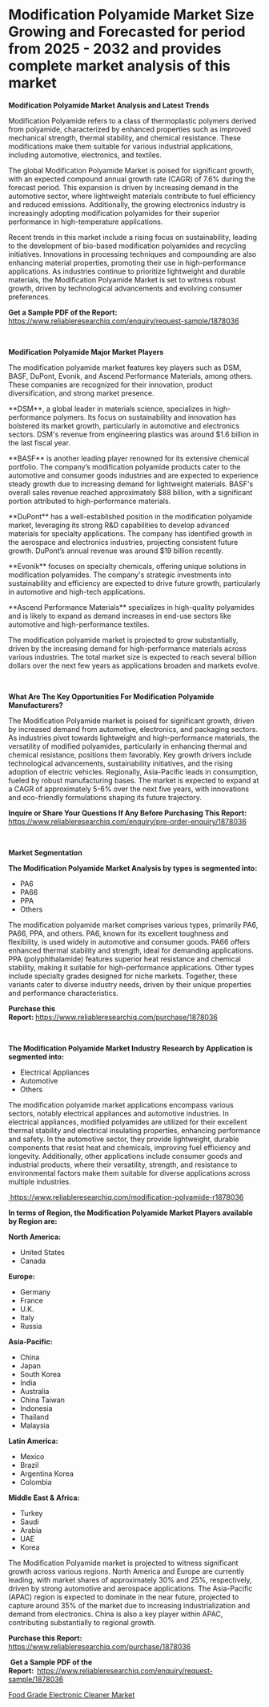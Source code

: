 <p><h1>Modification Polyamide Market Size Growing and Forecasted for period from 2025 - 2032 and provides complete market analysis of this market</h1></p><p><strong>Modification Polyamide Market Analysis and Latest Trends</strong></p>
<p><p>Modification Polyamide refers to a class of thermoplastic polymers derived from polyamide, characterized by enhanced properties such as improved mechanical strength, thermal stability, and chemical resistance. These modifications make them suitable for various industrial applications, including automotive, electronics, and textiles.</p><p>The global Modification Polyamide Market is poised for significant growth, with an expected compound annual growth rate (CAGR) of 7.6% during the forecast period. This expansion is driven by increasing demand in the automotive sector, where lightweight materials contribute to fuel efficiency and reduced emissions. Additionally, the growing electronics industry is increasingly adopting modification polyamides for their superior performance in high-temperature applications.</p><p>Recent trends in this market include a rising focus on sustainability, leading to the development of bio-based modification polyamides and recycling initiatives. Innovations in processing techniques and compounding are also enhancing material properties, promoting their use in high-performance applications. As industries continue to prioritize lightweight and durable materials, the Modification Polyamide Market is set to witness robust growth, driven by technological advancements and evolving consumer preferences.</p></p>
<p><strong>Get a Sample PDF of the Report:&nbsp;</strong> <a href="https://www.reliableresearchiq.com/enquiry/request-sample/1878036?utm_campaign=2754&utm_medium=2&utm_source=Github&utm_content=ia&utm_term=03042025&utm_id=modification-polyamide">https://www.reliableresearchiq.com/enquiry/request-sample/1878036</a></p>
<p>&nbsp;</p>
<p><strong>Modification Polyamide Major Market Players</strong></p>
<p><p>The modification polyamide market features key players such as DSM, BASF, DuPont, Evonik, and Ascend Performance Materials, among others. These companies are recognized for their innovation, product diversification, and strong market presence.</p><p>**DSM**, a global leader in materials science, specializes in high-performance polymers. Its focus on sustainability and innovation has bolstered its market growth, particularly in automotive and electronics sectors. DSM's revenue from engineering plastics was around $1.6 billion in the last fiscal year.</p><p>**BASF** is another leading player renowned for its extensive chemical portfolio. The company’s modification polyamide products cater to the automotive and consumer goods industries and are expected to experience steady growth due to increasing demand for lightweight materials. BASF's overall sales revenue reached approximately $88 billion, with a significant portion attributed to high-performance materials.</p><p>**DuPont** has a well-established position in the modification polyamide market, leveraging its strong R&D capabilities to develop advanced materials for specialty applications. The company has identified growth in the aerospace and electronics industries, projecting consistent future growth. DuPont’s annual revenue was around $19 billion recently.</p><p>**Evonik** focuses on specialty chemicals, offering unique solutions in modification polyamides. The company's strategic investments into sustainability and efficiency are expected to drive future growth, particularly in automotive and high-tech applications.</p><p>**Ascend Performance Materials** specializes in high-quality polyamides and is likely to expand as demand increases in end-use sectors like automotive and high-performance textiles.</p><p>The modification polyamide market is projected to grow substantially, driven by the increasing demand for high-performance materials across various industries. The total market size is expected to reach several billion dollars over the next few years as applications broaden and markets evolve.</p></p>
<p>&nbsp;</p>
<p><strong>What Are The Key Opportunities For Modification Polyamide Manufacturers?</strong></p>
<p><p>The Modification Polyamide market is poised for significant growth, driven by increased demand from automotive, electronics, and packaging sectors. As industries pivot towards lightweight and high-performance materials, the versatility of modified polyamides, particularly in enhancing thermal and chemical resistance, positions them favorably. Key growth drivers include technological advancements, sustainability initiatives, and the rising adoption of electric vehicles. Regionally, Asia-Pacific leads in consumption, fueled by robust manufacturing bases. The market is expected to expand at a CAGR of approximately 5-6% over the next five years, with innovations and eco-friendly formulations shaping its future trajectory.</p></p>
<p><strong>Inquire or Share Your Questions If Any Before Purchasing This Report:</strong> <a href="https://www.reliableresearchiq.com/enquiry/pre-order-enquiry/1878036?utm_campaign=2754&utm_medium=2&utm_source=Github&utm_content=ia&utm_term=03042025&utm_id=modification-polyamide">https://www.reliableresearchiq.com/enquiry/pre-order-enquiry/1878036</a></p>
<p>&nbsp;</p>
<p><strong>Market Segmentation</strong></p>
<p><strong>The Modification Polyamide Market Analysis by types is segmented into:</strong></p>
<p><ul><li>PA6</li><li>PA66</li><li>PPA</li><li>Others</li></ul></p>
<p><p>The modification polyamide market comprises various types, primarily PA6, PA66, PPA, and others. PA6, known for its excellent toughness and flexibility, is used widely in automotive and consumer goods. PA66 offers enhanced thermal stability and strength, ideal for demanding applications. PPA (polyphthalamide) features superior heat resistance and chemical stability, making it suitable for high-performance applications. Other types include specialty grades designed for niche markets. Together, these variants cater to diverse industry needs, driven by their unique properties and performance characteristics.</p></p>
<p><strong>Purchase this Report:&nbsp;</strong><a href="https://www.reliableresearchiq.com/purchase/1878036?utm_campaign=2754&utm_medium=2&utm_source=Github&utm_content=ia&utm_term=03042025&utm_id=modification-polyamide">https://www.reliableresearchiq.com/purchase/1878036</a></p>
<p>&nbsp;</p>
<p><strong>The Modification Polyamide Market Industry Research by Application is segmented into:</strong></p>
<p><ul><li>Electrical Appliances</li><li>Automotive</li><li>Others</li></ul></p>
<p><p>The modification polyamide market applications encompass various sectors, notably electrical appliances and automotive industries. In electrical appliances, modified polyamides are utilized for their excellent thermal stability and electrical insulating properties, enhancing performance and safety. In the automotive sector, they provide lightweight, durable components that resist heat and chemicals, improving fuel efficiency and longevity. Additionally, other applications include consumer goods and industrial products, where their versatility, strength, and resistance to environmental factors make them suitable for diverse applications across multiple industries.</p></p>
<p><a href="https://www.reliableresearchiq.com/modification-polyamide-r1878036?utm_campaign=2754&utm_medium=2&utm_source=Github&utm_content=ia&utm_term=03042025&utm_id=modification-polyamide">&nbsp;https://www.reliableresearchiq.com/modification-polyamide-r1878036</a></p>
<p><strong>In terms of Region, the Modification Polyamide Market Players available by Region are:</strong></p>
<p>
    <p> <strong> North America: </strong>
        <ul>
            <li>United States</li>
            <li>Canada</li>
        </ul>
        </p> 
    <p> <strong> Europe: </strong>
        <ul>
            <li>Germany</li>
            <li>France</li>
            <li>U.K.</li>
            <li>Italy</li>
            <li>Russia</li>
        </ul>
        </p> 
    <p> <strong> Asia-Pacific: </strong>
        <ul>
            <li>China</li>
            <li>Japan</li>
            <li>South Korea</li>
            <li>India</li>
            <li>Australia</li>
            <li>China Taiwan</li>
            <li>Indonesia</li>
            <li>Thailand</li>
            <li>Malaysia</li>
        </ul>
        </p> 
    <p> <strong> Latin America: </strong>
        <ul>
            <li>Mexico</li>
            <li>Brazil</li>
            <li>Argentina Korea</li>
            <li>Colombia</li>
        </ul>
        </p> 
    <p> <strong> Middle East & Africa: </strong>
        <ul>
            <li>Turkey</li>
            <li>Saudi</li>
            <li>Arabia</li>
            <li>UAE</li>
            <li>Korea</li>
        </ul>
    </p>
    </p>
<p><p>The Modification Polyamide market is projected to witness significant growth across various regions. North America and Europe are currently leading, with market shares of approximately 30% and 25%, respectively, driven by strong automotive and aerospace applications. The Asia-Pacific (APAC) region is expected to dominate in the near future, projected to capture around 35% of the market due to increasing industrialization and demand from electronics. China is also a key player within APAC, contributing substantially to regional growth.</p></p>
<p><strong>Purchase this Report: </strong><a href="https://www.reliableresearchiq.com/purchase/1878036?utm_campaign=2754&utm_medium=2&utm_source=Github&utm_content=ia&utm_term=03042025&utm_id=modification-polyamide">https://www.reliableresearchiq.com/purchase/1878036</a></p>
<p>&nbsp;<strong>Get a Sample PDF of the Report:&nbsp;&nbsp;</strong><a href="https://www.reliableresearchiq.com/enquiry/request-sample/1878036?utm_campaign=2754&utm_medium=2&utm_source=Github&utm_content=ia&utm_term=03042025&utm_id=modification-polyamide">https://www.reliableresearchiq.com/enquiry/request-sample/1878036</a></p>
<p><strong></strong></p>
<p><p><a href="https://github.com/viipposahko25/Market-Research-Report-List-1/blob/main/food-grade-electronic-cleaner-market.md?utm_campaign=2754&utm_medium=2&utm_source=Github&utm_content=ia&utm_term=03042025&utm_id=modification-polyamide">Food Grade Electronic Cleaner Market</a></p></p>